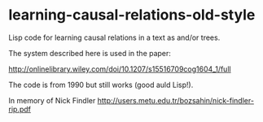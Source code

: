 # learning-causal-relations-old-style
Lisp code for learning causal relations in a text as and/or trees.

The system described here is used in the paper:

http://onlinelibrary.wiley.com/doi/10.1207/s15516709cog1604_1/full

The code is from 1990 but still works (good auld Lisp!).

In memory of Nick Findler http://users.metu.edu.tr/bozsahin/nick-findler-rip.pdf

